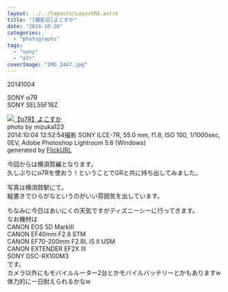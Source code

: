 ```yaml
---
layout: ../../layouts/LayoutMd.astro
title: "[撮影記]よこすか"
date: "2014-10-20"
categories: 
  - "photographs"
tags: 
  - "sony"
  - "α7r"
coverImage: "IMG_2447.jpg"
---
```


20141004

SONY α7R  
SONY SEL55F18Z

[![【α7R】よこすか](/wp/images/15572426455_817c22cb4e_b.jpg)](https://www.flickr.com/photos/mizuka123/15572426455/sizes/l/ "よこすか")  
photo by mizuka123  
2014:10:04 12:52:54撮影 SONY ILCE-7R, 55.0 mm, f1.8, ISO 100, 1/1000sec, 0EV, Adobe Photoshop Lightroom 5.6 (Windows)  
generated by [FlickURL](https://itunes.apple.com/jp/app/flickurl/id817330241?mt=8)

今回からは横須賀編となります。  
久しぶりにα7Rを使おう！ということでGRと共に持ち出してみました。

写真は横須賀駅にて。  
縦書きでひらがなというのがいい雰囲気を出しています。

ちなみに今日はあいにくの天気ですがディズニーシーに行ってきます。  
なお機材は  
CANON EOS 5D MarkⅢ  
CANON EF40mm F2.8 STM  
CANON EF70-200mm F2.8L IS II USM  
CANON EXTENDER EF2X III  
SONY DSC-RX100M3  
です。  
カメラ以外にもモバイルルーター2台とかモバイルバッテリーとかもありますw  
体力的に一日耐えられるかなw
